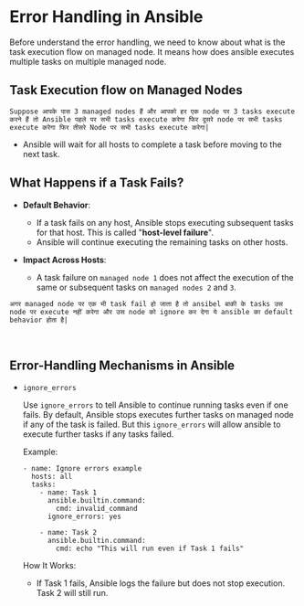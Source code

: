 # Error Handling in Ansible

Before understand the error handling, we need to know about what is the task execution flow on managed node. It means how does ansible executes multiple tasks on multiple managed node. 

## Task Execution flow on Managed Nodes

```Suppose आपके पास 3 managed nodes हैं और आपको हर एक node पर 3 tasks execute करने हैं तो Ansible पहले पर सभी tasks execute करेगा फिर दूसरे node पर सभी tasks execute करेगा फिर तीसरे Node पर सभी tasks execute करेगा|```

- Ansible will wait for all hosts to complete a task before moving to the next task.

## What Happens if a Task Fails?

- **Default Behavior**:
  - If a task fails on any host, Ansible stops executing subsequent tasks for that host. This is called "**host-level failure**".
  - Ansible will continue executing the remaining tasks on other hosts.

- **Impact Across Hosts**:
  - A task failure on ```managed node 1``` does not affect the execution of the same or subsequent tasks on ```managed nodes 2``` and ```3```.

```अगर managed node पर एक भी task fail हो जाता है तो ansibel बाकी के tasks उस node पर execute नहीं करेगा और उस node को ignore कर देगा ये ansible का default behavior होता है|```


<br>

## Error-Handling Mechanisms in Ansible

- ```ignore_errors```

  Use ```ignore_errors``` to tell Ansible to continue running tasks even if one fails. By default, Ansible stops executes further tasks on managed node if any of the task is failed. But this ```ignore_errors``` will allow ansible to execute further tasks if any tasks failed.

  Example:

  ```
  - name: Ignore errors example
    hosts: all
    tasks:
      - name: Task 1
        ansible.builtin.command:
          cmd: invalid_command
        ignore_errors: yes

      - name: Task 2
        ansible.builtin.command:
          cmd: echo "This will run even if Task 1 fails"
  ```

  How It Works:
  - If Task 1 fails, Ansible logs the failure but does not stop execution. Task 2 will still run.
